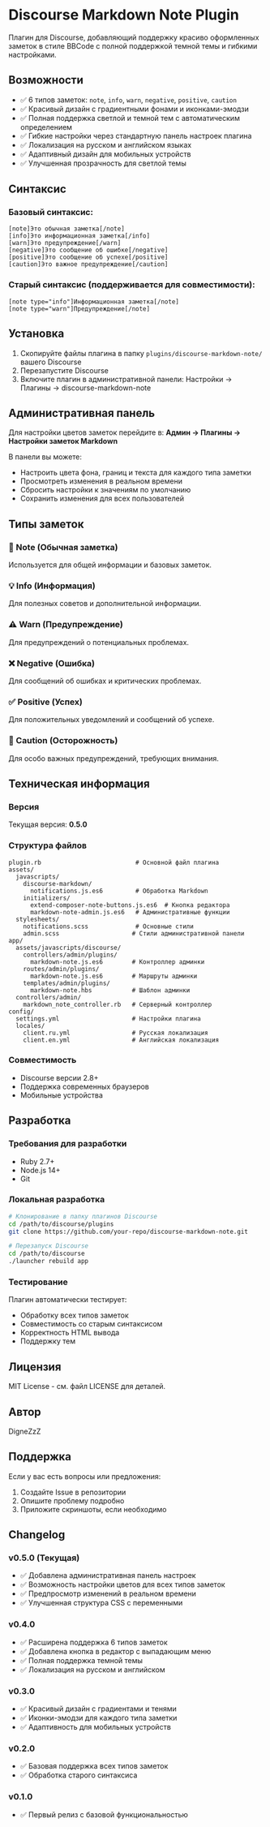 # Discourse Markdown Note Plugin

Плагин для Discourse, добавляющий поддержку красиво оформленных заметок в стиле BBCode с полной поддержкой темной темы и гибкими настройками.

## Возможности

- ✅ 6 типов заметок: `note`, `info`, `warn`, `negative`, `positive`, `caution`
- ✅ Красивый дизайн с градиентными фонами и иконками-эмодзи
- ✅ Полная поддержка светлой и темной тем с автоматическим определением
- ✅ Гибкие настройки через стандартную панель настроек плагина
- ✅ Локализация на русском и английском языках
- ✅ Адаптивный дизайн для мобильных устройств
- ✅ Улучшенная прозрачность для светлой темы

## Синтаксис

### Базовый синтаксис:
```
[note]Это обычная заметка[/note]
[info]Это информационная заметка[/info]
[warn]Это предупреждение[/warn]
[negative]Это сообщение об ошибке[/negative]
[positive]Это сообщение об успехе[/positive]
[caution]Это важное предупреждение[/caution]
```

### Старый синтаксис (поддерживается для совместимости):
```
[note type="info"]Информационная заметка[/note]
[note type="warn"]Предупреждение[/note]
```

## Установка

1. Скопируйте файлы плагина в папку `plugins/discourse-markdown-note/` вашего Discourse
2. Перезапустите Discourse
3. Включите плагин в административной панели: Настройки → Плагины → discourse-markdown-note

## Административная панель

Для настройки цветов заметок перейдите в:
**Админ → Плагины → Настройки заметок Markdown**

В панели вы можете:
- Настроить цвета фона, границ и текста для каждого типа заметки
- Просмотреть изменения в реальном времени
- Сбросить настройки к значениям по умолчанию
- Сохранить изменения для всех пользователей

## Типы заметок

### 📝 Note (Обычная заметка)
Используется для общей информации и базовых заметок.

### 💡 Info (Информация)
Для полезных советов и дополнительной информации.

### ⚠️ Warn (Предупреждение)
Для предупреждений о потенциальных проблемах.

### ❌ Negative (Ошибка)
Для сообщений об ошибках и критических проблемах.

### ✅ Positive (Успех)
Для положительных уведомлений и сообщений об успехе.

### 🚨 Caution (Осторожность)
Для особо важных предупреждений, требующих внимания.

## Техническая информация

### Версия
Текущая версия: **0.5.0**

### Структура файлов
```
plugin.rb                          # Основной файл плагина
assets/
  javascripts/
    discourse-markdown/
      notifications.js.es6         # Обработка Markdown
    initializers/
      extend-composer-note-buttons.js.es6  # Кнопка редактора
      markdown-note-admin.js.es6   # Административные функции
  stylesheets/
    notifications.scss             # Основные стили
    admin.scss                    # Стили административной панели
app/
  assets/javascripts/discourse/
    controllers/admin/plugins/
      markdown-note.js.es6        # Контроллер админки
    routes/admin/plugins/
      markdown-note.js.es6        # Маршруты админки
    templates/admin/plugins/
      markdown-note.hbs           # Шаблон админки
  controllers/admin/
    markdown_note_controller.rb   # Серверный контроллер
config/
  settings.yml                    # Настройки плагина
  locales/
    client.ru.yml                 # Русская локализация
    client.en.yml                 # Английская локализация
```

### Совместимость
- Discourse версии 2.8+
- Поддержка современных браузеров
- Мобильные устройства

## Разработка

### Требования для разработки
- Ruby 2.7+
- Node.js 14+
- Git

### Локальная разработка
```bash
# Клонирование в папку плагинов Discourse
cd /path/to/discourse/plugins
git clone https://github.com/your-repo/discourse-markdown-note.git

# Перезапуск Discourse
cd /path/to/discourse
./launcher rebuild app
```

### Тестирование
Плагин автоматически тестирует:
- Обработку всех типов заметок
- Совместимость со старым синтаксисом
- Корректность HTML вывода
- Поддержку тем

## Лицензия

MIT License - см. файл LICENSE для деталей.

## Автор

DigneZzZ

## Поддержка

Если у вас есть вопросы или предложения:
1. Создайте Issue в репозитории
2. Опишите проблему подробно
3. Приложите скриншоты, если необходимо

## Changelog

### v0.5.0 (Текущая)
- ✅ Добавлена административная панель настроек
- ✅ Возможность настройки цветов для всех типов заметок
- ✅ Предпросмотр изменений в реальном времени
- ✅ Улучшенная структура CSS с переменными

### v0.4.0
- ✅ Расширена поддержка 6 типов заметок
- ✅ Добавлена кнопка в редактор с выпадающим меню
- ✅ Полная поддержка темной темы
- ✅ Локализация на русском и английском

### v0.3.0
- ✅ Красивый дизайн с градиентами и тенями
- ✅ Иконки-эмодзи для каждого типа заметки
- ✅ Адаптивность для мобильных устройств

### v0.2.0
- ✅ Базовая поддержка всех типов заметок
- ✅ Обработка старого синтаксиса

### v0.1.0
- ✅ Первый релиз с базовой функциональностью
